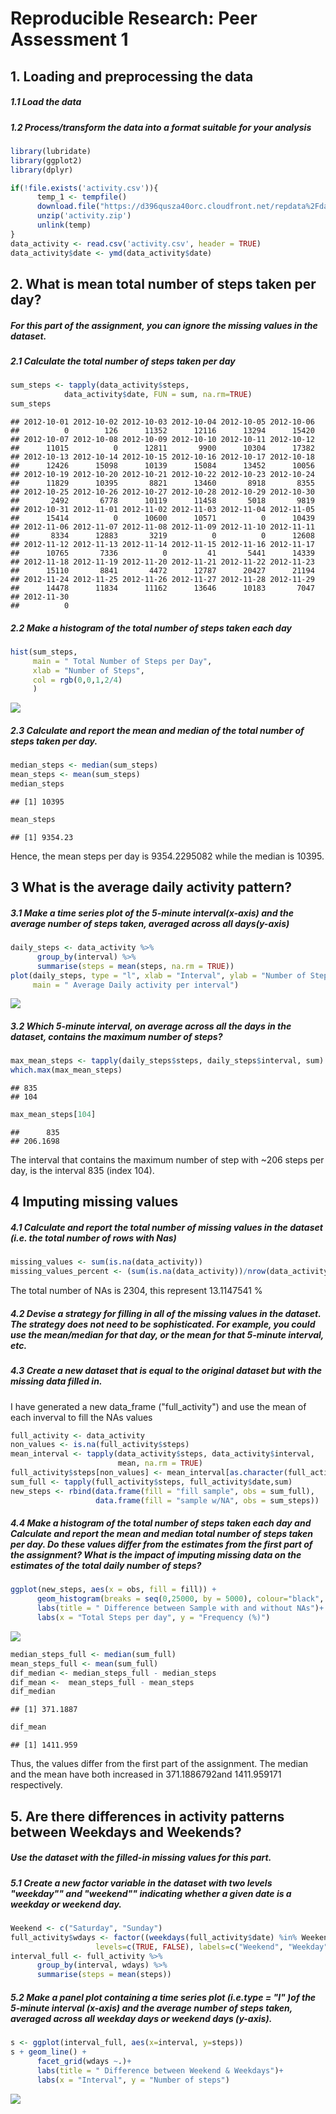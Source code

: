 # Reproducible Research: Peer Assessment 1


## 1. Loading and preprocessing the data
##### 1.1  Load the data
##### 1.2  Process/transform the data into a format suitable for your analysis

```r
library(lubridate)
library(ggplot2)
library(dplyr)
```


```r
if(!file.exists('activity.csv')){
      temp_1 <- tempfile()
      download.file("https://d396qusza40orc.cloudfront.net/repdata%2Fdata%2Factivity.zip", temp_1)
      unzip('activity.zip')
      unlink(temp)
}
data_activity <- read.csv('activity.csv', header = TRUE)
data_activity$date <- ymd(data_activity$date)
```

## 2. What is mean total number of steps taken per day?

##### For this part of the assignment, you can ignore the missing values in the dataset.

##### 2.1 Calculate the total number of steps taken per day



```r
sum_steps <- tapply(data_activity$steps,
            data_activity$date, FUN = sum, na.rm=TRUE)
sum_steps
```

```
## 2012-10-01 2012-10-02 2012-10-03 2012-10-04 2012-10-05 2012-10-06 
##          0        126      11352      12116      13294      15420 
## 2012-10-07 2012-10-08 2012-10-09 2012-10-10 2012-10-11 2012-10-12 
##      11015          0      12811       9900      10304      17382 
## 2012-10-13 2012-10-14 2012-10-15 2012-10-16 2012-10-17 2012-10-18 
##      12426      15098      10139      15084      13452      10056 
## 2012-10-19 2012-10-20 2012-10-21 2012-10-22 2012-10-23 2012-10-24 
##      11829      10395       8821      13460       8918       8355 
## 2012-10-25 2012-10-26 2012-10-27 2012-10-28 2012-10-29 2012-10-30 
##       2492       6778      10119      11458       5018       9819 
## 2012-10-31 2012-11-01 2012-11-02 2012-11-03 2012-11-04 2012-11-05 
##      15414          0      10600      10571          0      10439 
## 2012-11-06 2012-11-07 2012-11-08 2012-11-09 2012-11-10 2012-11-11 
##       8334      12883       3219          0          0      12608 
## 2012-11-12 2012-11-13 2012-11-14 2012-11-15 2012-11-16 2012-11-17 
##      10765       7336          0         41       5441      14339 
## 2012-11-18 2012-11-19 2012-11-20 2012-11-21 2012-11-22 2012-11-23 
##      15110       8841       4472      12787      20427      21194 
## 2012-11-24 2012-11-25 2012-11-26 2012-11-27 2012-11-28 2012-11-29 
##      14478      11834      11162      13646      10183       7047 
## 2012-11-30 
##          0
```



##### 2.2 Make a histogram of the total number of steps taken each day


```r
hist(sum_steps, 
     main = " Total Number of Steps per Day", 
     xlab = "Number of Steps",
     col = rgb(0,0,1,2/4)
     )
```

![](PA1_template_files/figure-html/unnamed-chunk-4-1.png)<!-- -->


##### 2.3 Calculate and report the mean and median of the total number of steps taken per day.


```r
median_steps <- median(sum_steps)
mean_steps <- mean(sum_steps)
median_steps
```

```
## [1] 10395
```

```r
mean_steps
```

```
## [1] 9354.23
```

Hence, the mean steps per day is 9354.2295082 while the median is 10395.

## 3 What is the average daily activity pattern?


##### 3.1 Make a time series plot of the 5-minute interval(x-axis) and the average number of steps taken, averaged across all days(y-axis)


```r
daily_steps <- data_activity %>%
      group_by(interval) %>%
      summarise(steps = mean(steps, na.rm = TRUE))
plot(daily_steps, type = "l", xlab = "Interval", ylab = "Number of Steps",
     main = " Average Daily activity per interval")
```

![](PA1_template_files/figure-html/unnamed-chunk-6-1.png)<!-- -->

##### 3.2 Which 5-minute interval, on average across all the days in the dataset, contains the maximum number of steps?


```r
max_mean_steps <- tapply(daily_steps$steps, daily_steps$interval, sum)
which.max(max_mean_steps)
```

```
## 835 
## 104
```

```r
max_mean_steps[104]
```

```
##      835 
## 206.1698
```
The interval that contains the maximum number of step with ~206 steps per day, is the interval 835 (index 104).



## 4 Imputing missing values


##### 4.1 Calculate and report the total number of missing values in the dataset (i.e. the total number of rows with Nas)



```r
missing_values <- sum(is.na(data_activity))
missing_values_percent <- (sum(is.na(data_activity))/nrow(data_activity))*100
```

The total number of NAs is 2304, this represent 13.1147541 %


##### 4.2 Devise a strategy for filling in all of the missing values in the dataset. The strategy does not need to be sophisticated. For example, you could use the mean/median for that day, or the mean for that 5-minute interval, etc.
##### 4.3 Create a new dataset that is equal to the original dataset but with the missing data filled in.


I have generated a new data_frame ("full_activity") and use the mean of each inverval to fill the NAs values


```r
full_activity <- data_activity
non_values <- is.na(full_activity$steps)
mean_interval <- tapply(data_activity$steps, data_activity$interval,
                        mean, na.rm = TRUE)
full_activity$steps[non_values] <- mean_interval[as.character(full_activity$interval[non_values])]
sum_full <- tapply(full_activity$steps, full_activity$date,sum)
new_steps <- rbind(data.frame(fill = "fill sample", obs = sum_full),
                   data.frame(fill = "sample w/NA", obs = sum_steps))
```


##### 4.4 Make a histogram of the total number of steps taken each day and Calculate and report the mean and median total number of steps taken per day. Do these values differ from the estimates from the first part of the assignment? What is the impact of imputing missing data on the estimates of the total daily number of steps?



```r
ggplot(new_steps, aes(x = obs, fill = fill)) +
      geom_histogram(breaks = seq(0,25000, by = 5000), colour="black", position="dodge") +
      labs(title = " Difference between Sample with and without NAs")+
      labs(x = "Total Steps per day", y = "Frequency (%)")
```

![](PA1_template_files/figure-html/unnamed-chunk-10-1.png)<!-- -->



```r
median_steps_full <- median(sum_full)
mean_steps_full <- mean(sum_full)
dif_median <- median_steps_full - median_steps
dif_mean <-  mean_steps_full - mean_steps
dif_median
```

```
## [1] 371.1887
```

```r
dif_mean
```

```
## [1] 1411.959
```
Thus, the values differ from the first part of the assignment. The median and the mean have both increased in 371.1886792and 1411.959171 respectively.

## 5. Are there differences in activity patterns between Weekdays and Weekends?
##### Use the dataset with the filled-in missing values for this part.

##### 5.1 Create a new factor variable in the dataset with two levels "weekday"" and "weekend"" indicating whether a given date is a weekday or weekend day.


```r
Weekend <- c("Saturday", "Sunday")
full_activity$wdays <- factor((weekdays(full_activity$date) %in% Weekend), 
                   levels=c(TRUE, FALSE), labels=c("Weekend", "Weekday") )
interval_full <- full_activity %>%
      group_by(interval, wdays) %>%
      summarise(steps = mean(steps))
```


##### 5.2 Make a panel plot containing a time series plot (i.e.type = "l" )of the 5-minute interval (x-axis) and the average number of steps taken, averaged across all weekday days or weekend days (y-axis). 


```r
s <- ggplot(interval_full, aes(x=interval, y=steps)) 
s + geom_line() +
      facet_grid(wdays ~.)+
      labs(title = " Difference between Weekend & Weekdays")+
      labs(x = "Interval", y = "Number of steps")
```

![](PA1_template_files/figure-html/unnamed-chunk-13-1.png)<!-- -->
